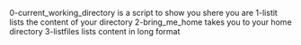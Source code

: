 0-current_working_directory is a script to show you shere you are
1-listit lists the content of your directory
2-bring_me_home takes you to your home directory
3-listfiles lists content in long format
